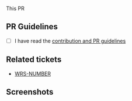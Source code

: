 This PR

## PR Guidelines

- [ ] I have read the [contribution and PR guidelines](CONTRIBUTING.md)

## Related tickets

-   [WRS-NUMBER](https://support.chili-publish.com/projects/WRS/issues/WRS-NUMBER)

## Screenshots
